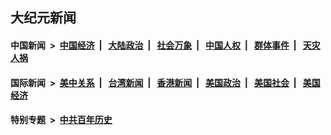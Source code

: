 ## 大纪元新闻

#### 中国新闻 &nbsp;>&nbsp; [中国经济](indexes/ncid283/README.md?10020045) &nbsp;| &nbsp; [大陆政治](indexes/ncid277/README.md?10020045) &nbsp;| &nbsp; [社会万象](indexes/ncid282/README.md?10020045) &nbsp;| &nbsp; [中国人权](indexes/ncid278/README.md?10020045) &nbsp;| &nbsp; [群体事件](indexes/ncid279/README.md?10020045) &nbsp;| &nbsp; [天灾人祸](indexes/ncid280/README.md?10020045)

#### 国际新闻 &nbsp;>&nbsp; [美中关系](indexes/nf1412576/README.md?10020045) &nbsp;| &nbsp; [台湾新闻](indexes/ncid1349361/README.md?10020045) &nbsp;| &nbsp; [香港新闻](indexes/ncid1349362/README.md?10020045) &nbsp;| &nbsp; [美国政治](indexes/ncid1078159/README.md?10020045) &nbsp;| &nbsp; [美国社会](indexes/ncid1078160/README.md?10020045) &nbsp;| &nbsp; [美国经济](indexes/ncid1078158/README.md?10020045)

#### 特别专题 &nbsp;>&nbsp; [中共百年历史](https://github.com/epoch-news/epoch-special/blob/master/README.md?10020045)  
